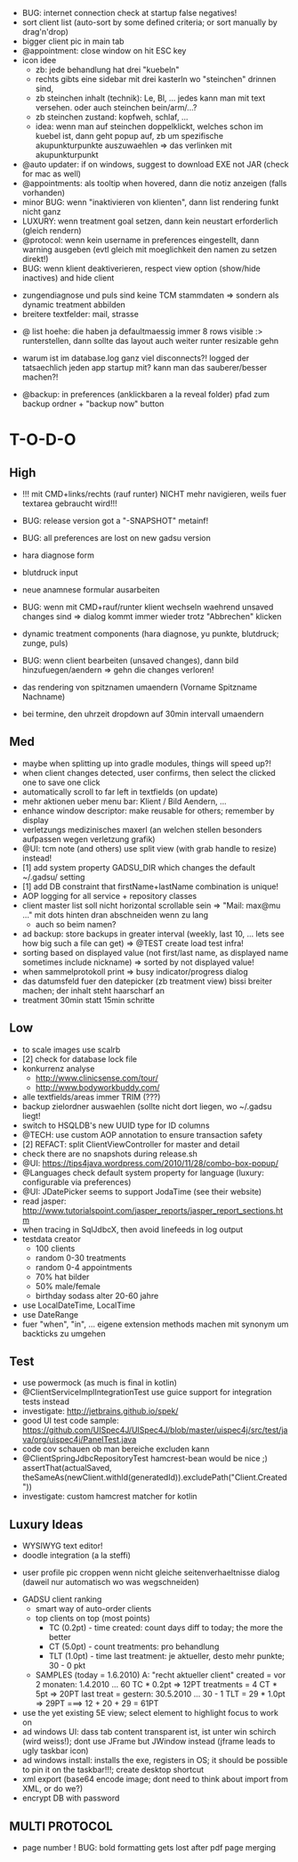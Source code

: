 * BUG: internet connection check at startup false negatives!
* sort client list (auto-sort by some defined criteria; or sort manually by drag'n'drop)
* bigger client pic in main tab
* @appointment: close window on hit ESC key
* icon idee
    - zb: jede behandlung hat drei "kuebeln"
    - rechts gibts eine sidebar mit drei kasterln wo "steinchen" drinnen sind,
    - zb steinchen inhalt (technik): Le, Bl, ... jedes kann man mit text versehen. oder auch steinchen bein/arm/...?
    - zb steinchen zustand: kopfweh, schlaf, ...
    - idea: wenn man auf steinchen doppelklickt, welches schon im kuebel ist, dann geht popup auf, zb um spezifische akupunkturpunkte auszuwaehlen => das verlinken mit akupunkturpunkt
* @auto updater: if on windows, suggest to download EXE not JAR (check for mac as well)
* @appointments: als tooltip when hovered, dann die notiz anzeigen (falls vorhanden)
* minor BUG: wenn "inaktivieren von klienten", dann list rendering funkt nicht ganz
* LUXURY: wenn treatment goal setzen, dann kein neustart erforderlich (gleich rendern)
* @protocol: wenn kein username in preferences eingestellt, dann warning ausgeben (evtl gleich mit moeglichkeit den namen zu setzen direkt!)
* BUG: wenn klient deaktiverieren, respect view option (show/hide inactives) and hide client
- zungendiagnose und puls sind keine TCM stammdaten => sondern als dynamic treatment abbilden
- breitere textfelder: mail, strasse
* @ list hoehe: die haben ja defaultmaessig immer 8 rows visible :> runterstellen, dann sollte das layout auch weiter runter resizable gehn
- warum ist im database.log ganz viel disconnects?! logged der tatsaechlich jeden app startup mit? kann man das sauberer/besser machen?!
* @backup: in preferences (anklickbaren a la reveal folder) pfad zum backup ordner + "backup now" button

T-O-D-O
============================================================

High
------------------------------------------------------------
* !!! mit CMD+links/rechts (rauf runter) NICHT mehr navigieren, weils fuer textarea gebraucht wird!!!

* BUG: release version got a "-SNAPSHOT" metainf!
* BUG: all preferences are lost on new gadsu version
* hara diagnose form
* blutdruck input
* neue anamnese formular ausarbeiten
* BUG: wenn mit CMD+rauf/runter klient wechseln waehrend unsaved changes sind => dialog kommt immer wieder trotz "Abbrechen" klicken
* dynamic treatment components (hara diagnose, yu punkte, blutdruck; zunge, puls)
* BUG: wenn client bearbeiten (unsaved changes), dann bild hinzufuegen/aendern => gehn die changes verloren!
* das rendering von spitznamen umaendern (Vorname Spitzname Nachname)
* bei termine, den uhrzeit dropdown auf 30min intervall umaendern

Med
---
* maybe when splitting up into gradle modules, things will speed up?!
* when client changes detected, user confirms, then select the clicked one to save one click
* automatically scroll to far left in textfields (on update)
* mehr aktionen ueber menu bar: Klient / Bild Aendern, ...
* enhance window descriptor: make reusable for others; remember by display
* verletzungs medizinisches maxerl (an welchen stellen besonders aufpassen wegen verletzung grafik)
* @UI: tcm note (and others) use split view (with grab handle to resize) instead!
* [1] add system property GADSU_DIR which changes the default ~/.gadsu/ setting
* [1] add DB constraint that firstName+lastName combination is unique!
* AOP logging for all service + repository classes
* client master list soll nicht horizontal scrollable sein => "Mail: max@mu ..." mit dots hinten dran abschneiden wenn zu lang
   - auch so beim namen?
* ad backup: store backups in greater interval (weekly, last 10, ... lets see how big such a file can get) => @TEST create load test infra!
* sorting based on displayed value (not first/last name, as displayed name sometimes include nickname) => sorted by not displayed value!
* when sammelprotokoll print => busy indicator/progress dialog
* das datumsfeld fuer den datepicker (zb treatment view) bissi breiter machen; der inhalt steht haarscharf an
* treatment 30min statt 15min schritte

Low
------------------------------------------------------------
* to scale images use scalrb
* [2] check for database lock file
* konkurrenz analyse
  * http://www.clinicsense.com/tour/
  * http://www.bodyworkbuddy.com/
* alle textfields/areas immer TRIM (???)
* backup zielordner auswaehlen (sollte nicht dort liegen, wo ~/.gadsu liegt!
* switch to HSQLDB's new UUID type for ID columns
* @TECH: use custom AOP annotation to ensure transaction safety
* [2] REFACT: split ClientViewController for master and detail
* check there are no snapshots during release.sh
* @UI: https://tips4java.wordpress.com/2010/11/28/combo-box-popup/
* @Languages check default system property for language (luxury: configurable via preferences)
* @UI: JDatePicker seems to support JodaTime (see their website) 
* read jasper: http://www.tutorialspoint.com/jasper_reports/jasper_report_sections.htm
* when tracing in SqlJdbcX, then avoid linefeeds in log output
* testdata creator
  - 100 clients
  - random 0-30 treatments
  - random 0-4 appointments
  - 70% hat bilder
  - 50% male/female
  - birthday sodass alter 20-60 jahre
* use LocalDateTime, LocalTime
* use DateRange
* fuer "when", "in", ... eigene extension methods machen mit synonym um backticks zu umgehen

Test
------------------------------------------------------------
* use powermock (as much is final in kotlin)
* @ClientServiceImplIntegrationTest use guice support for integration tests instead
* investigate: http://jetbrains.github.io/spek/
* good UI test code sample: https://github.com/UISpec4J/UISpec4J/blob/master/uispec4j/src/test/java/org/uispec4j/PanelTest.java
* code cov schauen ob man bereiche excluden kann
* @ClientSpringJdbcRepositoryTest hamcrest-bean would be nice ;) assertThat(actualSaved, theSameAs(newClient.withId(generatedId)).excludePath("Client.Created"))
* investigate: custom hamcrest matcher for kotlin

Luxury Ideas
------------------------------------------------------------
* WYSIWYG text editor!
* doodle integration (a la steffi)
- user profile pic croppen wenn nicht gleiche seitenverhaeltnisse dialog (daweil nur automatisch wo was wegschneiden)
* GADSU client ranking
	- smart way of auto-order clients
	- top clients on top (most points)
		* TC (0.2pt) - time created: count days diff to today; the more the better
		* CT (5.0pt) - count treatments: pro behandlung
		* TLT (1.0pt) - time last treatment: je aktueller, desto mehr punkte; 30 - 0 pkt
	- SAMPLES (today = 1.6.2010)
		A: "recht aktueller client"
			created = vor 2 monaten: 1.4.2010 ... 60 TC * 0.2pt => 12PT
			treatments = 4 CT * 5pt => 20PT
			last treat = gestern: 30.5.2010 ... 30 - 1 TLT = 29 * 1.0pt => 29PT
			===> 12 + 20 + 29 = 61PT
* use the yet existing 5E view; select element to highlight focus to work on
* ad windows UI: dass tab content transparent ist, ist unter win schirch (wird weiss!); dont use JFrame but JWindow instead (jframe leads to ugly taskbar icon)
* ad windows install: installs the exe, registers in OS; it should be possible to pin it on the taskbar!!!; create desktop shortcut
* xml export (base64 encode image; dont need to think about import from XML, or do we?)
* encrypt DB with password

MULTI PROTOCOL
------------------------------------------------------------
* page number
! BUG: bold formatting gets lost after pdf page merging
